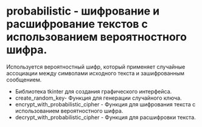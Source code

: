 # probabilistic - шифрование и расшифрование текстов с использованием вероятностного шифра. 
Используется вероятностный шифр, который применяет случайные ассоциации между символами исходного текста и зашифрованным сообщением.
* Библиотека tkinter для создания графического интерфейса.
*  create_random_key-  Функция для генерации случайного ключа.
*  encrypt_with_probabilistic_cipher -  Функция для шифрования текста с использованием вероятностного шифра.
*  decrypt_with_probabilistic_cipher - Функция для расшифровки текста.
  
